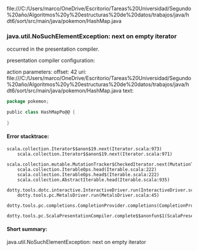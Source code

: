 file:///C:/Users/marco/OneDrive/Escritorio/Tareas%20Universidad/Segundo%20año/Algoritmos%20y%20estructuras%20de%20datos/trabajos/java/hdt6/sort/src/main/java/pokemon/HashMap.java
### java.util.NoSuchElementException: next on empty iterator

occurred in the presentation compiler.

presentation compiler configuration:


action parameters:
offset: 42
uri: file:///C:/Users/marco/OneDrive/Escritorio/Tareas%20Universidad/Segundo%20año/Algoritmos%20y%20estructuras%20de%20datos/trabajos/java/hdt6/sort/src/main/java/pokemon/HashMap.java
text:
```scala
package pokemon;

public class HashMapPo@@ {
    
}

```



#### Error stacktrace:

```
scala.collection.Iterator$$anon$19.next(Iterator.scala:973)
	scala.collection.Iterator$$anon$19.next(Iterator.scala:971)
	scala.collection.mutable.MutationTracker$CheckedIterator.next(MutationTracker.scala:76)
	scala.collection.IterableOps.head(Iterable.scala:222)
	scala.collection.IterableOps.head$(Iterable.scala:222)
	scala.collection.AbstractIterable.head(Iterable.scala:935)
	dotty.tools.dotc.interactive.InteractiveDriver.run(InteractiveDriver.scala:164)
	dotty.tools.pc.MetalsDriver.run(MetalsDriver.scala:45)
	dotty.tools.pc.completions.CompletionProvider.completions(CompletionProvider.scala:50)
	dotty.tools.pc.ScalaPresentationCompiler.complete$$anonfun$1(ScalaPresentationCompiler.scala:146)
```
#### Short summary: 

java.util.NoSuchElementException: next on empty iterator